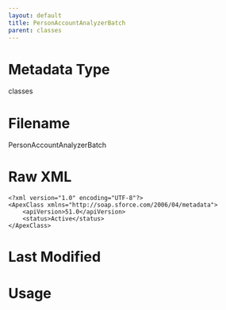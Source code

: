```yaml
---
layout: default
title: PersonAccountAnalyzerBatch
parent: classes
---
```

# Metadata Type
classes


# Filename 
PersonAccountAnalyzerBatch


# Raw XML
```
<?xml version="1.0" encoding="UTF-8"?>
<ApexClass xmlns="http://soap.sforce.com/2006/04/metadata">
    <apiVersion>51.0</apiVersion>
    <status>Active</status>
</ApexClass>
```


# Last Modified


# Usage
